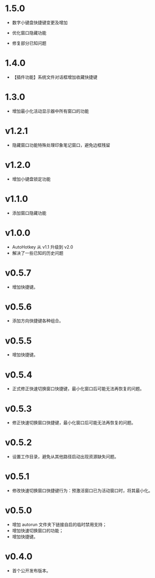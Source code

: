 # 1.5.0

* 数字小键盘快捷键变更及增加

* 优化窗口隐藏功能

* 修复部分已知问题

# 1.4.0

* 【插件功能】系统文件对话框增加收藏快捷键

# 1.3.0

* 增加最小化活动显示器中所有窗口的功能

# v1.2.1

* 隐藏窗口功能特殊处理印象笔记窗口，避免边框残留

# v1.2.0

* 增加小键盘锁定功能

# v1.1.0

* 添加窗口隐藏功能

# v1.0.0

* AutoHotkey 从 v1.1 升级到 v2.0
* 解决了一些已知的历史问题

# v0.5.7

* 增加快捷键。

# v0.5.6

* 添加方向快捷键各种组合。

# v0.5.5

* 增加快捷键。

# v0.5.4

* 正式修正快速切换窗口快捷键，最小化窗口后可能无法再恢复的问题。

# v0.5.3

* 修正快速切换窗口快捷键，最小化窗口后可能无法再恢复的问题。

# v0.5.2

* 设置工作目录，避免从其他路径启动出现资源缺失问题。

# v0.5.1

* 修改快速切换窗口快捷键行为：预激活窗口已为活动窗口时，将其最小化。

# v0.5.0

* 增加 autorun 文件夹下链接自启的临时禁用支持；
* 增加快速切换窗口的功能；
* 增加快捷键。

# v0.4.0

* 首个公开发布版本。

